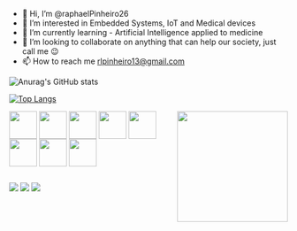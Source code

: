 - 👋 Hi, I’m @raphaelPinheiro26
- 👀 I’m interested in Embedded Systems, IoT and Medical devices
- 🌱 I’m currently learning - Artificial Intelligence applied to medicine
- 💞️ I’m looking to collaborate on anything that can help our society, just call me :wink:
- 📫 How to reach me rlpinheiro13@gmail.com


![Anurag's GitHub stats](https://github-readme-stats.vercel.app/api?username=raphaelPinheiro26&count_private=true&show_icons=true&theme=merko)

[![Top Langs](https://github-readme-stats.vercel.app/api/top-langs/?username=raphaelPinheiro26&layout=compact&theme=merko)](https://github.com/anuraghazra/github-readme-stats)

<div> 
    <img align="right" src="https://media.giphy.com/media/IL4iTvQH0MjS/giphy.gif" width="200" height="200" />
</div>

<div>
    <img align="center" height="50" width="50" src="https://cdn.jsdelivr.net/gh/devicons/devicon/icons/linux/linux-original.svg">
    <img align="center" height="50" width="50" src="https://img2.gratispng.com/20180414/jbw/kisspng-bash-shell-script-shebang-unix-linux-github-5ad254d2c46911.3515273615237337148045.jpg">
    <img align="center" height="50" width="50" src="https://camo.githubusercontent.com/ecb93239b6e9fea47739b6c5cd50ffd5253873378a7d8f83a33ff43e70618db3/68747470733a2f2f692e70696e696d672e636f6d2f6f726967696e616c732f32352f61382f35642f32356138356439653530353734333064383232373361336337356537333031342e706e67">
    <img align="center" height="50" width="50" src="https://cdn.jsdelivr.net/gh/devicons/devicon/icons/embeddedc/embeddedc-original-wordmark.svg">
    <img align="center" height="50" width="50" src="https://cdn.jsdelivr.net/gh/devicons/devicon/icons/c/c-original.svg">
    <img align="center" height="50" width="50" src="https://cdn.jsdelivr.net/gh/devicons/devicon/icons/cplusplus/cplusplus-original.svg">
    <img align="center" height="50" width="50" src="https://cdn.jsdelivr.net/gh/devicons/devicon/icons/python/python-original.svg">
    <img align="center" height="50" width="50" src="https://cdn.jsdelivr.net/gh/devicons/devicon/icons/java/java-original.svg">
    
</div>




##

<div>
	<a href="mailto:rlpinheiro13@gmail.com"><img src="https://img.shields.io/badge/Gmail-D14836?style=for-the-badge&logo=gmail&logoColor=white"></a>
  	<a href="www.linkedin.com/in/raphael-lopes-pinheiro-148772bb"><img src="https://img.shields.io/badge/LinkedIn-0077B5?style=for-the-badge&logo=linkedin&logoColor=white"></a>
  <a href=""><img src="https://img.shields.io/badge/YouTube-FF0000?style=for-the-badge&logo=youtube&logoColor=white"></a>  
</div>



